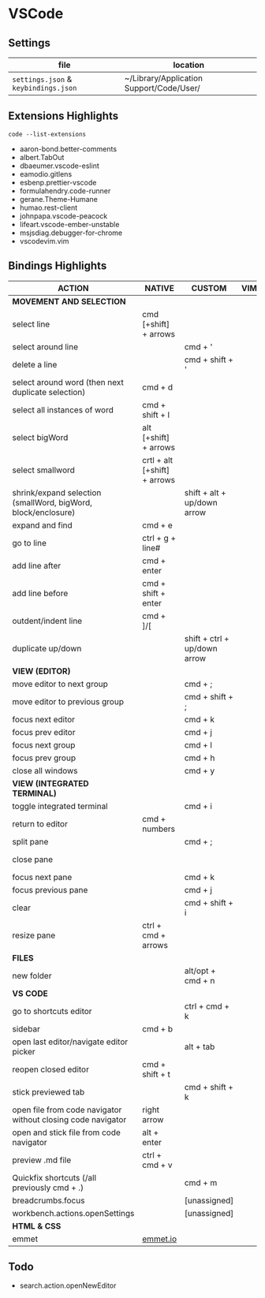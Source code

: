 # VSCode

## Settings

| file                                 | location                                 |
| ------------------------------------ | ---------------------------------------- |
| `settings.json` & `keybindings.json` | ~/Library/Application Support/Code/User/ |

## Extensions Highlights

`code --list-extensions`

- aaron-bond.better-comments
- albert.TabOut
- dbaeumer.vscode-eslint
- eamodio.gitlens
- esbenp.prettier-vscode
- formulahendry.code-runner
- gerane.Theme-Humane
- humao.rest-client
- johnpapa.vscode-peacock
- lifeart.vscode-ember-unstable
- msjsdiag.debugger-for-chrome
- vscodevim.vim

## Bindings Highlights

| ACTION | NATIVE | CUSTOM | VIM | MISC |
| ------ | ------ | ------ | ------ | ------ |
| **MOVEMENT AND SELECTION** <!---->
| select line | cmd [+shift] + arrows
| select around line | | cmd + '
| delete a line | | cmd + shift + '
| select around word (then next duplicate selection) | cmd + d
| select all instances of word| cmd + shift + l
| select bigWord | alt [+shift] + arrows
| select smallword | crtl + alt [+shift] + arrows
| shrink/expand selection (smallWord, bigWord, block/enclosure) | | shift + alt + up/down arrow
| expand and find | cmd + e
| go to line | ctrl + g + line#
| add line after | cmd + enter
| add line before | cmd + shift + enter
| outdent/indent line | cmd + ]/[
| duplicate up/down | | shift + ctrl + up/down arrow
| **VIEW (EDITOR)** <!---->
| move editor to next group | | cmd + ;
| move editor to previous group | | cmd + shift + ;
| focus next editor | | cmd + k
| focus prev editor | | cmd + j
| focus next group | | cmd + l
| focus prev group | | cmd + h
| close all windows | | cmd + y
| **VIEW (INTEGRATED TERMINAL)** <!---->
| toggle integrated terminal | | cmd + i
| return to editor | cmd + numbers |
| split pane | | cmd + ;
| close pane | | | | ctrl + d
| focus next pane | | cmd + k
| focus previous pane | | cmd + j
| clear | | cmd + shift + i
| resize pane | ctrl + cmd + arrows
| **FILES** <!----> 
| new folder | | alt/opt + cmd + n
| **VS CODE** <!---->
| go to shortcuts editor | | ctrl + cmd + k
| sidebar | cmd + b |
| open last editor/navigate editor picker | | alt + tab
| reopen closed editor | cmd + shift + t
| stick previewed tab | | cmd + shift + k 
| open file from code navigator without closing code navigator | right arrow
| open and stick file from code navigator | alt + enter
| preview .md file | ctrl + cmd + v
| Quickfix shortcuts (/all previously cmd + .) | | cmd + m
| breadcrumbs.focus | | [unassigned]
| workbench.actions.openSettings | | [unassigned]
| **HTML & CSS** <!---->
| emmet | [emmet.io](https://emmet.io/)

## Todo
- search.action.openNewEditor